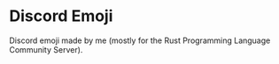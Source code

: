 # Discord Emoji

Discord emoji made by me (mostly for the Rust Programming Language Community Server).
